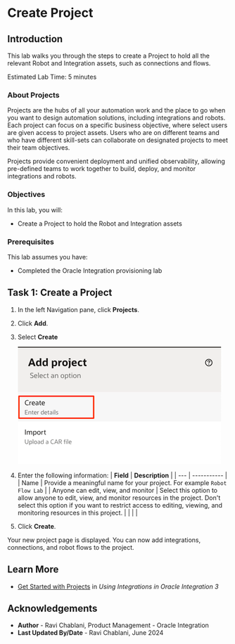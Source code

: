 # Create Project

## Introduction

This lab walks you through the steps to create a Project to hold all the relevant Robot and Integration assets, such as connections and flows.

Estimated Lab Time: 5 minutes

### About Projects

Projects are the hubs of all your automation work and the place to go when you want to design automation solutions, including integrations and robots. Each project can focus on a specific business objective, where select users are given access to project assets. Users who are on different teams and who have different skill-sets can collaborate on designated projects to meet their team objectives.

Projects provide convenient deployment and unified observability, allowing pre-defined teams to work together to build, deploy, and monitor integrations and robots.

### Objectives

In this lab, you will:

- Create a Project to hold the Robot and Integration assets

### Prerequisites

This lab assumes you have:

- Completed the Oracle Integration provisioning lab

## Task 1: Create a Project

1. In the left Navigation pane, click **Projects**.

2. Click **Add**.

3. Select **Create**

    ![Click Create](./images/create-project_add.png " ")

4. Enter the following information:
    | **Field**        | **Description** |
    | --- | ----------- |
    | Name | Provide a meaningful name for your project. For example `Robot Flow Lab` |
    | Anyone can edit, view, and monitor | Select this option to allow anyone to edit, view, and monitor resources in the project. Don't select this option if you want to restrict access to editing, viewing, and monitoring resources in this project. |
    | | |

5. Click **Create**.

Your new project page is displayed. You can now add integrations, connections, and robot flows to the project.

## Learn More

- [Get Started with Projects](https://docs.oracle.com/en/cloud/paas/application-integration/integrations-user/release-management.html) in *Using Integrations in Oracle Integration 3*

## Acknowledgements

- **Author** - Ravi Chablani, Product Management - Oracle Integration
- **Last Updated By/Date** - Ravi Chablani, June 2024
